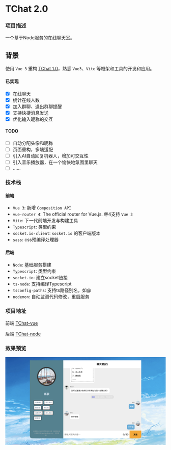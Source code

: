 # TChat 2.0

### 项目描述

一个基于Node服务的在线聊天室。

## 背景

使用 `Vue 3` 重构 [TChat 1.0](node/TChat)，熟悉 `Vue3`、`Vite` 等框架和工具的开发和应用。

#### 已实现

- [x] 在线聊天
- [x] 统计在线人数
- [x] 加入群聊、退出群聊提醒
- [x] 支持快捷消息发送
- [x] 优化输入昵称的交互

#### TODO

- [ ] 自动分配头像和昵称
- [ ] 页面重构，多端适配
- [ ] 引入AI自动回复机器人，增加可交互性
- [ ] 引入音乐播放器，在一个愉快地氛围里聊天
- [ ] ……

### 技术栈

#### 前端

+ `Vue 3`: 新增 `Composition API`
+ `vue-router 4`: The official router for Vue.js. @4支持 `Vue 3`
+ `Vite`: 下一代前端开发与构建工具
+ `Typescript`: 类型约束
+ `socket.io-client`: `socket.io` 的客户端版本
+ `sass`: css预编译处理器

#### 后端

+ `Node`: 基础服务搭建
+ `Typescript`: 类型约束
+ `socket.io`: 建立socket链接
+ `ts-node`: 支持编译Typescript
+ `tsconfig-paths`: 支持ts路径别名，如@
+ `nodemon`: 自动监测代码修改，重启服务

### 项目地址

前端
[TChat-vue](https://github.com/AWhiteMouse/TChat-vue)

后端
[TChat-node](https://github.com/AWhiteMouse/TChat-node)

### 效果预览

![](../images/node/TChat2.png)
